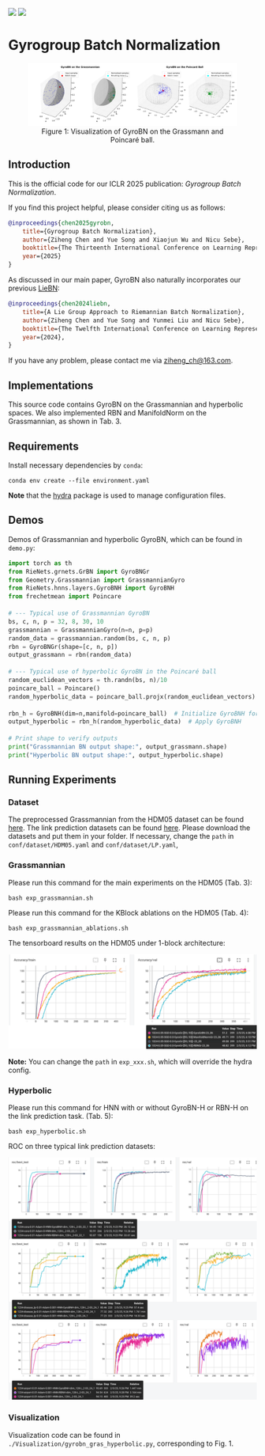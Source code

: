 [//]: # ([<img src="https://img.shields.io/badge/arXiv-2409.19433-b31b1b"></img>]&#40;https://arxiv.org/abs/2409.19433&#41;)
[<img src="https://img.shields.io/badge/OpenReview|forum-d1NWq4PjJW-8c1b13"></img>](https://openreview.net/forum?id=d1NWq4PjJW)
[<img src="https://img.shields.io/badge/OpenReview|pdf-d1NWq4PjJW-8c1b13"></img>](https://openreview.net/pdf?id=d1NWq4PjJW)

# Gyrogroup Batch Normalization

<div align="center">
    <figure>
        <img src="GyroBN_vis_grass_poincare.png" width="800">
        <figcaption>Figure 1: Visualization of GyroBN on the Grassmann and Poincaré ball.</figcaption>
    </figure>
</div>



## Introduction
This is the official code for our ICLR 2025 publication: *Gyrogroup Batch Normalization*. 

If you find this project helpful, please consider citing us as follows:

```bib
@inproceedings{chen2025gyrobn,
    title={Gyrogroup Batch Normalization},
    author={Ziheng Chen and Yue Song and Xiaojun Wu and Nicu Sebe},
    booktitle={The Thirteenth International Conference on Learning Representations},
    year={2025}
}
```
As discussed in our main paper, GyroBN also naturally incorporates our previous [LieBN](https://github.com/GitZH-Chen/LieBN.git):
```bib
@inproceedings{chen2024liebn,
    title={A Lie Group Approach to Riemannian Batch Normalization},
    author={Ziheng Chen and Yue Song and Yunmei Liu and Nicu Sebe},
    booktitle={The Twelfth International Conference on Learning Representations},
    year={2024},
}
```


If you have any problem, please contact me via ziheng_ch@163.com.

## Implementations
This source code contains GyroBN on the Grassmannian and hyperbolic spaces. 
We also implemented RBN and ManifoldNorm on the Grassmannian, as shown in Tab. 3.

## Requirements

Install necessary dependencies by `conda`:

```setup
conda env create --file environment.yaml
```

**Note** that the [hydra](https://hydra.cc/) package is used to manage configuration files.

## Demos
 Demos of Grassmannian and hyperbolic GyroBN, which can be found in `demo.py`:

```python
import torch as th
from RieNets.grnets.GrBN import GyroBNGr
from Geometry.Grassmannian import GrassmannianGyro
from RieNets.hnns.layers.GyroBNH import GyroBNH
from frechetmean import Poincare

# --- Typical use of Grassmannian GyroBN
bs, c, n, p = 32, 8, 30, 10
grassmannian = GrassmannianGyro(n=n, p=p)
random_data = grassmannian.random(bs, c, n, p)
rbn = GyroBNGr(shape=[c, n, p])
output_grassmann = rbn(random_data)

# --- Typical use of hyperbolic GyroBN in the Poincaré ball
random_euclidean_vectors = th.randn(bs, n)/10
poincare_ball = Poincare() 
random_hyperbolic_data = poincare_ball.projx(random_euclidean_vectors)  # Generate random points in the Poincaré ball

rbn_h = GyroBNH(dim=n,manifold=poincare_ball)  # Initialize GyroBNH for hyperbolic normalization
output_hyperbolic = rbn_h(random_hyperbolic_data)  # Apply GyroBNH

# Print shape to verify outputs
print("Grassmannian BN output shape:", output_grassmann.shape)
print("Hyperbolic BN output shape:", output_hyperbolic.shape)
```
## Running Experiments

### Dataset
The preprocessed Grassmannian from the HDM05 dataset can be found [here](https://www.dropbox.com/scl/fi/chzvrg3srq6jwntqlr8n4/HDM05_Grassmannian.zip?rlkey=r4b87nybepv58bu8re14jp57d&st=vyy888lc&dl=0). 
The link prediction datasets can be found [here](https://www.dropbox.com/scl/fi/5rm3lwp367spd58xp1vil/Graph-LP.zip?rlkey=t32yiestqmqfdcuodqax8n4ny&st=lqbd8x3m&dl=0).
Please download the datasets and put them in your folder.
If necessary, change the `path` in `conf/dataset/HDM05.yaml` and `conf/dataset/LP.yaml`,

### Grassmannian
Please run this command for the main experiments on the HDM05 (Tab. 3):
```train
bash exp_grassmannian.sh
```
Please run this command for the KBlock ablations on the HDM05 (Tab. 4):
```train
bash exp_grassmannian_ablations.sh
```
The tensorboard results on the HDM05 under 1-block architecture:

![GyroBNGr](Acc-GyroGr-HDM05.png)

**Note:** You can change the `path` in `exp_xxx.sh`, which will override the hydra config.

### Hyperbolic
Please run this command for HNN with or without GyroBN-H or RBN-H on the link prediction task. (Tab. 5):
```train
bash exp_hyperbolic.sh
```
ROC on three typical link prediction datasets:

![GyroBNH](Acc-GyroBNH-LP.png)

### Visualization

Visualization code can be found in `./Visualization/gyrobn_gras_hyperbolic.py`, corresponding to Fig. 1.



